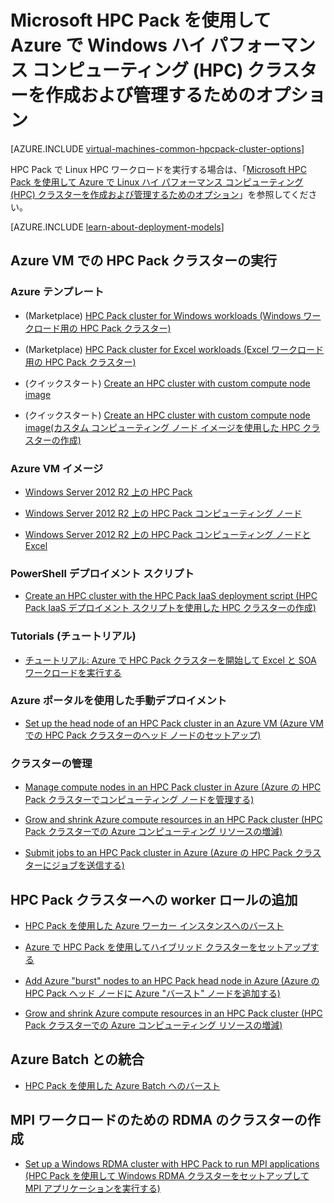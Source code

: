 <properties
 pageTitle="クラウドでの Windows HPC Pack クラスター オプション | Microsoft Azure"
 description="Microsoft HPC Pack を使用して Azure クラウドで Windows ハイ パフォーマンス コンピューティング (HPC) クラスターを作成および管理するためのオプションについて学習します。"
 services="virtual-machines-windows,cloud-services,batch"
 documentationCenter=""
 authors="dlepow"
 manager="timlt"
 editor=""
 tags="azure-resource-manager,azure-service-management,hpc-pack"/>
<tags
ms.service="virtual-machines-windows"
 ms.devlang="na"
 ms.topic="article"
 ms.tgt_pltfrm="vm-windows"
 ms.workload="big-compute"
 ms.date="02/04/2016"
 ms.author="danlep"/>

# Microsoft HPC Pack を使用して Azure で Windows ハイ パフォーマンス コンピューティング (HPC) クラスターを作成および管理するためのオプション

[AZURE.INCLUDE [virtual-machines-common-hpcpack-cluster-options](../../includes/virtual-machines-common-hpcpack-cluster-options.md)]

HPC Pack で Linux HPC ワークロードを実行する場合は、「[Microsoft HPC Pack を使用して Azure で Linux ハイ パフォーマンス コンピューティング (HPC) クラスターを作成および管理するためのオプション](virtual-machines-linux-hpcpack-cluster-options.md)」を参照してください。

[AZURE.INCLUDE [learn-about-deployment-models](../../includes/learn-about-deployment-models-both-include.md)]

## Azure VM での HPC Pack クラスターの実行

### Azure テンプレート

* (Marketplace) [HPC Pack cluster for Windows workloads (Windows ワークロード用の HPC Pack クラスター)](https://azure.microsoft.com/marketplace/partners/microsofthpc/newclusterwindowscn/)

* (Marketplace) [HPC Pack cluster for Excel workloads (Excel ワークロード用の HPC Pack クラスター)](https://azure.microsoft.com/marketplace/partners/microsofthpc/newclusterexcelcn/)

* (クイックスタート) [Create an HPC cluster with custom compute node image](https://azure.microsoft.com/documentation/templates/create-hpc-cluster/)

* (クイックスタート) [Create an HPC cluster with custom compute node image(カスタム コンピューティング ノード イメージを使用した HPC クラスターの作成)](https://azure.microsoft.com/documentation/templates/create-hpc-cluster-custom-image/)

### Azure VM イメージ

* [Windows Server 2012 R2 上の HPC Pack](https://azure.microsoft.com/marketplace/partners/microsoft/hpcpack2012r2onwindowsserver2012r2/)

* [Windows Server 2012 R2 上の HPC Pack コンピューティング ノード](https://azure.microsoft.com/marketplace/partners/microsoft/hpcpack2012r2computenodeonwindowsserver2012r2/)

* [Windows Server 2012 R2 上の HPC Pack コンピューティング ノードと Excel](https://azure.microsoft.com/marketplace/partners/microsoft/hpcpack2012r2computenodewithexcelonwindowsserver2012r2/)



### PowerShell デプロイメント スクリプト

* [Create an HPC cluster with the HPC Pack IaaS deployment script (HPC Pack IaaS デプロイメント スクリプトを使用した HPC クラスターの作成)](virtual-machines-windows-classic-hpcpack-cluster-powershell-script.md)

### Tutorials (チュートリアル)

* [チュートリアル: Azure で HPC Pack クラスターを開始して Excel と SOA ワークロードを実行する](virtual-machines-windows-excel-cluster-hpcpack.md)



### Azure ポータルを使用した手動デプロイメント

* [Set up the head node of an HPC Pack cluster in an Azure VM (Azure VM での HPC Pack クラスターのヘッド ノードのセットアップ)](virtual-machines-windows-hpcpack-cluster-headnode.md)

### クラスターの管理

* [Manage compute nodes in an HPC Pack cluster in Azure (Azure の HPC Pack クラスターでコンピューティング ノードを管理する)](virtual-machines-windows-classic-hpcpack-cluster-node-manage.md)


* [Grow and shrink Azure compute resources in an HPC Pack cluster (HPC Pack クラスターでの Azure コンピューティング リソースの増減)](virtual-machines-windows-classic-hpcpack-cluster-node-autogrowshrink.md)

* [Submit jobs to an HPC Pack cluster in Azure (Azure の HPC Pack クラスターにジョブを送信する)](virtual-machines-windows-hpcpack-cluster-submit-jobs.md)


## HPC Pack クラスターへの worker ロールの追加


* [HPC Pack を使用した Azure ワーカー インスタンスへのバースト](https://technet.microsoft.com/library/gg481749.aspx)

* [Azure で HPC Pack を使用してハイブリッド クラスターをセットアップする](../cloud-services/cloud-services-setup-hybrid-hpcpack-cluster.md)

* [Add Azure "burst" nodes to an HPC Pack head node in Azure (Azure の HPC Pack ヘッド ノードに Azure "バースト" ノードを追加する)](virtual-machines-windows-classic-hpcpack-cluster-node-burst.md)

* [Grow and shrink Azure compute resources in an HPC Pack cluster (HPC Pack クラスターでの Azure コンピューティング リソースの増減)](virtual-machines-windows-classic-hpcpack-cluster-node-autogrowshrink.md)

## Azure Batch との統合 

* [HPC Pack を使用した Azure Batch へのバースト](https://technet.microsoft.com/library/mt612877.aspx)

## MPI ワークロードのための RDMA のクラスターの作成

* [Set up a Windows RDMA cluster with HPC Pack to run MPI applications (HPC Pack を使用して Windows RDMA クラスターをセットアップして MPI アプリケーションを実行する)](virtual-machines-windows-classic-hpcpack-rdma-cluster.md)

<!---HONumber=AcomDC_0406_2016-->